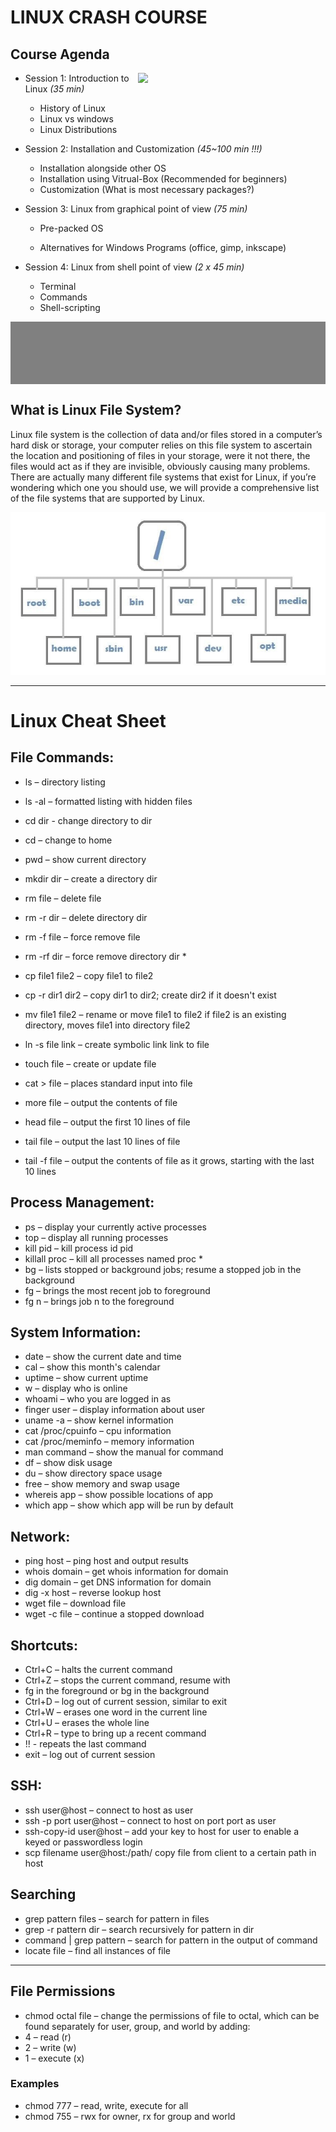 # LINUX CRASH COURSE



## Course Agenda

<img style="float: right; width:300px;" src="./images/linuxlogo.jpg">

- Session 1: Introduction to Linux  *(35 min)*

  - History of Linux
  - Linux vs windows
  - Linux Distributions
    

- Session 2: Installation and Customization  *(45~100  min !!!)*

  - Installation alongside other OS
  - Installation using Vitrual-Box (Recommended for beginners)
  - Customization (What is most necessary packages?)
    

- Session 3: Linux from graphical point of view *(75 min)*

  - Pre-packed OS

  - Alternatives for Windows Programs (office, gimp, inkscape)

    

- Session 4: Linux from shell point of view *(2 x 45 min)*

  - Terminal
  - Commands
  - Shell-scripting

<div style="background-color:gray; height:100px"></div>

## What is Linux File System?

Linux file system is the collection of data and/or files stored in a computer’s hard disk or storage, your computer relies on this file system to ascertain the location and positioning of files in your storage, were it not there, the files would act as if they are invisible, obviously causing many problems. There are actually many different file systems that exist for Linux, if you’re wondering which one you should use, we will provide a comprehensive list of the file systems that are supported by Linux.



![](./images/filesys.png)



---------------------------------------------------------

# Linux Cheat Sheet



## File Commands:

 * ls – directory listing

 * ls -al – formatted listing with hidden files

 * cd dir - change directory to dir

 * cd – change to home

 * pwd – show current directory

 * mkdir dir – create a directory dir

 * rm file – delete file

 * rm -r dir – delete directory dir

 * rm -f file – force remove file

 * rm -rf dir – force remove directory dir *

 * cp file1 file2 – copy file1 to file2

 * cp -r dir1 dir2 – copy dir1 to dir2; create dir2 if it doesn't exist

 * mv file1 file2 – rename or move file1 to file2 if file2 is an existing directory, moves file1 into directory file2

 * ln -s file link – create symbolic link link to file

 * touch file – create or update file

 * cat > file – places standard input into file

 * more file – output the contents of file

 * head file – output the first 10 lines of file

 * tail file – output the last 10 lines of file

 * tail -f file – output the contents of file as it grows, starting with the last 10 lines  

   </details>

   

## Process Management:

 * ps – display your currently active processes
 * top – display all running processes
 * kill pid – kill process id pid
 * killall proc – kill all processes named proc *
 * bg – lists stopped or background jobs; resume a stopped job in the background
 * fg – brings the most recent job to foreground
 * fg n – brings job n to the foreground

## System Information:

 * date – show the current date and time
 * cal – show this month's calendar
 * uptime – show current uptime
 * w – display who is online
 * whoami – who you are logged in as
 * finger user – display information about user
 * uname -a – show kernel information
 * cat /proc/cpuinfo – cpu information
 * cat /proc/meminfo – memory information
 * man command – show the manual for command
 * df – show disk usage
 * du – show directory space usage
 * free – show memory and swap usage
 * whereis app – show possible locations of app
 * which app – show which app will be run by default





## Network:

 * ping host – ping host and output results
 * whois domain – get whois information for domain
 * dig domain – get DNS information for domain
 * dig -x host – reverse lookup host
 * wget file – download file
 * wget -c file – continue a stopped download



## Shortcuts:

 * Ctrl+C – halts the current command
 * Ctrl+Z – stops the current command, resume with
 * fg in the foreground or bg in the background
 * Ctrl+D – log out of current session, similar to exit
 * Ctrl+W – erases one word in the current line
 * Ctrl+U – erases the whole line
 * Ctrl+R – type to bring up a recent command
 * !! - repeats the last command
 * exit – log out of current session

## SSH: 

 * ssh user@host – connect to host as user
 * ssh -p port user@host – connect to host on port port as user
 * ssh-copy-id user@host – add your key to host for user to enable a keyed or passwordless login
 * scp filename   user@host:/path/     copy file from client to a certain path in host

## Searching

 * grep pattern files – search for pattern in files
 * grep -r pattern dir – search recursively for pattern in dir
 * command | grep pattern – search for pattern in the output of command
 * locate file – find all instances of file

------------------



## File Permissions 

 * chmod octal file – change the permissions of file to octal, which can be found separately for user, group, and world by adding:
 * 4 – read (r)
 * 2 – write (w)
 * 1 – execute (x)

### Examples

 * chmod 777 – read, write, execute for all
 * chmod 755 – rwx for owner, rx for group and world

